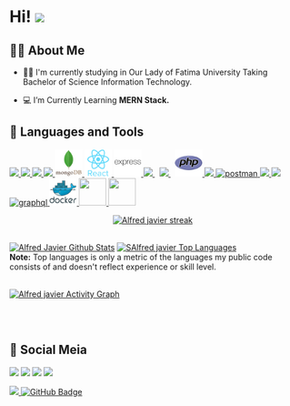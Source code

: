 <!-- <a href="#"><img width="100%" height="auto" src="https://i.imgur.com/iXuL1HG.png" height="175px"/></a> -->

<h1 align="left">Hi! <img src="https://raw.githubusercontent.com/MartinHeinz/MartinHeinz/master/wave.gif" width="30px">  </h1>
<!-- <h3 align="center">Full Stack Web Developer </h3> -->

## 🙋‍♂️ About Me

- 👨‍🎓 I'm currently studying in Our Lady of Fatima University Taking  Bachelor of Science Information Technology.

- 💻 I’m Currently Learning  **MERN Stack.**
<!-- - 🔭 I’m currently working on **[Covid-19 Tracker](https://covid-19-tracker-e4bda.web.app/)**

- 🌱 I’m currently learning **Data Structures and Algorithms.**

- 👯 I’m looking to collaborate on **OpenSource Projects**

- 👨‍💻 All of my projects are available at **[My Portfolio](https://subhamraoniar.com)**

- 📫 How to reach me **subham.raoniar@gmail.com**

- ⚡ Fun fact **I play games and go to the GYM very often.** -->


##  🚀 Languages and Tools
<p align="left">   
   </a> 
     </a> 
     <!-- html -->
    <a href="https://www.w3.org/html/" target="_blank"> <img src="https://img.icons8.com/color/48/000000/html-5.png"/> 
    <!-- css -->
    </a> 
    <a href="https://www.w3schools.com/css/" target="_blank"> <img src="https://img.icons8.com/color/48/000000/css3.png"/> </a> 
     </a> 
     <!-- Javascript -->
    <a href="https://developer.mozilla.org/en-US/docs/Web/JavaScript" target="_blank"> <img src="https://img.icons8.com/color/48/000000/javascript.png"/>
    <!-- bootsrap -->
    <a href="https://getbootstrap.com" rel="nofollow"> <img src="https://camo.githubusercontent.com/0174b03bab13c90e5673eaafbaa2cc273f8f0f8e70c39e660d0db9895f41f7ae/68747470733a2f2f696d672e69636f6e73382e636f6d2f636f6c6f722f34382f3030303030302f626f6f7473747261702e706e67" data-canonical-src="https://img.icons8.com/color/48/000000/bootstrap.png" style="max-width:100%;"> </a>
    <a> 
     </a> 
     <!-- mongodb -->
    <a href="https://www.mongodb.com/" rel="nofollow"> <img src="https://raw.githubusercontent.com/devicons/devicon/master/icons/mongodb/mongodb-original-wordmark.svg" alt="mongodb" width="48" height="48" style="max-width:100%;">
     <!-- Expressjs -->
      <!-- reactjs -->
     </a>
    <a href="https://reactjs.org/" rel="nofollow"> <img src="https://raw.githubusercontent.com/devicons/devicon/master/icons/react/react-original-wordmark.svg" alt="react" width="48" height="48" style="max-width:100%;"> </a>
   <a/>
         <a href="https://expressjs.com" target="_blank"> <img src="https://raw.githubusercontent.com/devicons/devicon/master/icons/express/express-original-wordmark.svg" alt="express" width="48" height=""/> </a>
    <a style="padding-right:8px;" href="https://nodejs.org" target="_blank"> <img src="https://img.icons8.com/color/48/000000/nodejs.png"/>
</a>
    <!-- mysql -->
     </a> 
    <a style="padding-right:8px;" href="https://www.mysql.com/" target="_blank"> <img src="https://img.icons8.com/fluent/50/000000/mysql-logo.png"/> </a>
    <!-- PHP -->
    <a href="https://www.php.net" rel="nofollow"> <img src="https://raw.githubusercontent.com/devicons/devicon/master/icons/php/php-original.svg" alt="php" width="48" height="48" style="max-width:100%;"> </a>
    <a href="https://www.mongodb.com/" target="_blank"> 
    <!-- firebase -->
    <a href="https://firebase.google.com/" target="_blank"> <img src="https://img.icons8.com/color/48/000000/firebase.png"/> </a> 
    <!-- postman -->
    <a href="https://postman.com" target="_blank"> <img src="https://www.vectorlogo.zone/logos/getpostman/getpostman-icon.svg" alt="postman" width="45" height="45"/> </a>   
    <!-- git -->
    <a href="https://git-scm.com/" target="_blank"> <img src="https://img.icons8.com/color/48/000000/git.png"/> </a> 
     </a> 
     <!-- REDUX -->
    <a href="https://redux.js.org" target="_blank"> <img src="https://img.icons8.com/color/48/000000/redux.png"/>
    <!-- GRAPHSQL -->
    <a href="https://graphql.org" rel="nofollow"> <img src="https://camo.githubusercontent.com/07c382b68200c1a86d52d1682346e73e038b2f160c9afbc0af773fb3646882c8/68747470733a2f2f7777772e766563746f726c6f676f2e7a6f6e652f6c6f676f732f6772617068716c2f6772617068716c2d69636f6e2e737667" alt="graphql" width="40" height="40" data-canonical-src="https://www.vectorlogo.zone/logos/graphql/graphql-icon.svg" style="max-width:100%;"> </a>
    <!-- DOCKER -->
    <a href="https://www.docker.com/" rel="nofollow"> <img src="https://raw.githubusercontent.com/devicons/devicon/master/icons/docker/docker-original-wordmark.svg" alt="docker" width="48" height="48" style="max-width:100%;"> </a>
<!-- WORDPRESS -->
<a href="https://wordpress.org/download/" > 
<img src="https://upload.wikimedia.org/wikipedia/commons/thumb/9/93/Wordpress_Blue_logo.png/1200px-Wordpress_Blue_logo.png"  width="48" height="48" >
<!-- FIGMA -->
<a href="https://www.figma.com/design/" > 
<img src="https://upload.wikimedia.org/wikipedia/commons/3/33/Figma-logo.svg" width="48" height="48px">
</p>
<!-- [![React Badge](https://img.shields.io/badge/-React-61DBFB?style=for-the-badge&labelColor=black&logo=react&logoColor=61DBFB)](#)  [![Javascript Badge](https://img.shields.io/badge/-Javascript-F0DB4F?style=for-the-badge&labelColor=black&logo=javascript&logoColor=F0DB4F)](#) [![Typescript Badge](https://img.shields.io/badge/-Typescript-007acc?style=for-the-badge&labelColor=black&logo=typescript&logoColor=007acc)](#) [![Nodejs Badge](https://img.shields.io/badge/-Nodejs-3C873A?style=for-the-badge&labelColor=black&logo=node.js&logoColor=3C873A)](#) [![GraphQL Badge](https://img.shields.io/badge/-GraphQl-e535ab?style=for-the-badge&labelColor=black&logo=node.js&logoColor=e535ab)](#) -->


 <p align="center">
    <a href="https://github.com/alfredjavier/github-readme-streak-stats">
        <img title="🔥 Get streak stats for your profile at git.io/streak-stats" alt="Alfred javier streak" src="https://github-readme-streak-stats.herokuapp.com/?user=alfredjavier&theme=black-ice&hide_border=true&stroke=0000&background=060A0CD0"/>
    </a>
</p>



  <br/>
    <a href="https://github.com/alfredjavier/github-readme-stats"><img alt="Alfred Javier Github Stats" src="https://github-readme-stats.vercel.app/api?username=alfredjavier&show_icons=true&count_private=true&theme=react&hide_border=true&bg_color=0D1117" /></a>
  <a href="https://github.com/alfredjavier/github-readme-stats"><img alt="SAlfred javier Top Languages" src="https://github-readme-stats.vercel.app/api/top-langs/?username=alfredjavier&langs_count=8&count_private=true&layout=compact&theme=react&hide_border=true&bg_color=0D1117" /></a>
  <br/>
  <b>Note:</b> Top languages is only a metric of the languages my public code consists of and doesn't reflect experience or skill level.
<br/>
<br/>


<a href="https://github.com/alfredjavier/github-readme-activity-graph"><img alt="Alfred javier Activity Graph" src="https://activity-graph.herokuapp.com/graph?username=alfredjavier&bg_color=0D1117&color=5BCDEC&line=5BCDEC&point=FFFFFF&hide_border=true" /></a>

<br/>
<br/>

##  💌 Social Meia
<p align="left">
<a href = "https://www.linkedin.com/in/alfred-javier-8230b4215/"><img src="https://img.icons8.com/fluent/48/000000/linkedin.png"/></a>
<a href = "https://twitter.com/javieralfredya1"><img src="https://img.icons8.com/fluent/48/000000/twitter.png"/></a>
<a href = "https://www.instagram.com/alfredjavier11/?hl=en"><img src="https://img.icons8.com/fluent/48/000000/instagram-new.png"/></a>
<a href = "https://www.facebook.com/Freezeeeeeeeeeeeeer/"><img src="https://img.icons8.com/fluent/48/000000/facebook-new.png"/></a>

</a>
</p>


<a href="https://github.com/Meghna-DAS/github-profile-views-counter">
    <img src="https://komarev.com/ghpvc/?username=alfredjavier">
</a>
<a href="https://github.com/alfredjavier?tab=followers"><img src="https://img.shields.io/github/followers/alfredjavier?label=Followers&style=social" alt="GitHub Badge"></a>
